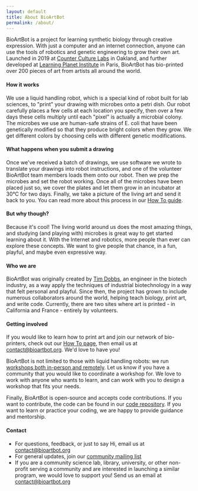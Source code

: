 ```yaml
---
layout: default
title: About BioArtBot
permalink: /about/
---
```


<p>BioArtBot is a project for learning synthetic biology through creative expression. With just a computer and an internet connection, anyone can use the tools of robotics
    and genetic engineering to grow their own art. Launched in 2019 at <a href="https://www.counterculturelabs.org">Counter Culture Labs</a> in Oakland, and further developed at
    <a href="https://www.learningplanetinstitute.org">Learning Planet Institute</a> in Paris, BioArtBot has bio-printed over 200 pieces of art from artists all around the world.
</p>

<h4>How it works</h4>

<p>We use a liquid handling robot, which is a special kind of robot built for lab sciences, to "print" your drawing with microbes onto a petri dish.
    Our robot carefully places a few cells at each location you specify, then over a few days these cells multiply until each "pixel" is actually a microbial colony.
    The microbes we use are human-safe strains of E. coli that have been genetically modified so that they produce bright colors when they grow.
    We get different colors by choosing cells with different genetic modifications.</p>

<h4>What happens when you submit a drawing</h4>

<p>Once we've received a batch of drawings, we use software we wrote to translate your drawings into robot instructions, and one of the volunteer BioArtBot team members loads them onto our robot.
    Then we prep the microbes and set the robot working. Once all of the microbes have been placed just so, we cover the plates and let them grow in an incubator at 30°C for two days.
    Finally, we take a picture of the living art and send it back to you. You can read more about this process in our <a href="https://blog.bioartbot.org/howto">How To guide</a>.</p>

<h4>But why though?</h4>

<p>Because it's cool! The living world around us does the most amazing things, and studying (and playing with) microbes is great way to get started learning about it.
    With the Internet and robotics, more people than ever can explore these concepts. We want to give people that chance, in a fun, playful, and maybe even expressive way.
</p>

<h4>Who we are</h4>

<p>
    BioArtBot was originally created by <a href="http://tim.dobbs.world">Tim Dobbs</a>, an engineer in the biotech industry, as a way apply the techniques of industrial biotechnology in a way
    that felt personal and playful. Since then, the project has grown to include numerous collaborators around the world, helping teach biology, print art, and write code. Currently, there are
    two sites where art is printed - in California and France - entirely by volunteers.
</p>

<h4>Getting involved</h4>
<p>
    If you would like to learn how to print art and join our network of bio-printers, check out our <a href="https://blog.bioartbot.org/howto">How To page</a>, then email us at
    <a href="mailto:contact@bioartbot.org">contact@bioartbot.org</a>. We'd love to have you!
</p>
<p>
    BioArtBot is not limited to those with liquid handling robots: we run <a href="https://youtu.be/uDj6NXU2pvo">workshops both in-person and remotely</a>. Let us know if you have a community that
    you would like to coordinate a workshop for. We love to work with anyone who wants to learn, and can work with you to design a workshop that fits your needs.
</p>
<p>
    Finally, BioArtBot is open-source and accepts code contributions. If you want to contribute, the code can be found in our
    <a href="https://github.com/bioartbot">code repository</a>. If you want to learn or practice your coding, we are happy to provide guidance and mentorship.
</p>

<h4>Contact</h4>
<ul>
<li>For questions, feedback, or just to say Hi, email us at <a href="mailto:contact@bioartbot.org">contact@bioartbot.org</a></li>
<li>For general updates, join our <a href="https://groups.google.com/forum/#!forum/bioartbot/join">community mailing list</a></li>
<li>If you are a community science lab, library, university, or other non-profit serving a community and are interested in launching a similar program, we would love to support you! Send us an email at <a href="mailto:contact@bioartbot.org">contact@bioartbot.org</a></li>
</ul>